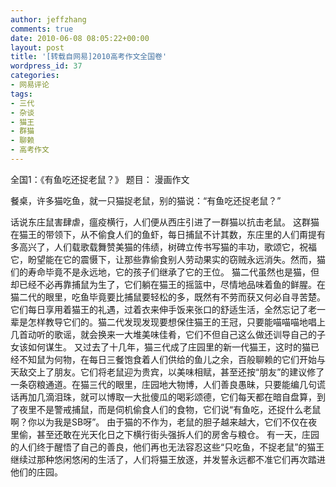 ```yaml
---
author: jeffzhang
comments: true
date: 2010-06-08 08:05:22+00:00
layout: post
title: '[转载自网易]2010高考作文全国卷'
wordpress_id: 37
categories:
- 网易评论
tags:
- 三代
- 杂谈
- 猫王
- 群猫
- 聊赖
- 高考作文
---
```


全国1：《有鱼吃还捉老鼠？》
 题目： 
 漫画作文

餐桌，许多猫吃鱼，就一只猫捉老鼠，别的猫说：“有鱼吃还捉老鼠？”
 

话说东庄鼠害肆虐，瘟疫横行，人们便从西庄引进了一群猫以抗击老鼠。
 这群猫在猫王的带领下，从不偷食人们的鱼虾，每日捕鼠不计其数，东庄里的人们甭提有多高兴了，人们载歌载舞赞美猫的伟绩，树碑立传书写猫的丰功，歌颂它，祝福它，盼望能在它的震慑下，让那些靠偷食别人劳动果实的窃贼永远消失。然而，猫们的寿命毕竟不是永远地，它的孩子们继承了它的王位。
  猫二代虽然也是猫，但却已经不必再靠捕鼠为生了，它们躺在猫王的摇篮中，尽情地品味着鱼的鲜腥。在猫二代的眼里，吃鱼毕竟要比捕鼠要轻松的多，既然有不劳而获又何必自寻苦楚。它们每日享用着猫王的礼遇，过着衣来伸手饭来张口的舒适生活，全然忘记了老一辈是怎样教导它们的。猫二代发现发现要想保住猫王的王冠，只要能喵喵喵地唱上几首动听的歌谣，就会换来一大堆美味佳肴，它们不但自己这么做还训导自己的子女该如何谋生。
  又过去了十几年，猫三代成了庄园里的新一代猫王，这时的猫已经不知鼠为何物，在每日三餐饱食着人们供给的鱼儿之余，百般聊赖的它们开始与天敌交上了朋友。它们将老鼠迎为贵宾，以美味相赋，甚至还按“朋友”的建议修了一条窃粮通道。在猫三代的眼里，庄园地大物博，人们善良愚昧，只要能编几句谎话再加几滴泪珠，就可以博取一大批傻瓜的喝彩颂德，它们每天都在暗自盘算，到了夜里不是警戒捕鼠，而是伺机偷食人们的食物，它们说“有鱼吃，还捉什么老鼠啊？你以为我是SB呀”。
  由于猫的不作为，老鼠的胆子越来越大，它们不仅在夜里偷，甚至还敢在光天化日之下横行街头强拆人们的房舍与粮仓。
 有一天，庄园的人们终于醒悟了自己的善良，他们再也无法容忍这些“只吃鱼，不捉老鼠”的猫王继续过那种悠闲悠闲的生活了，人们将猫王放逐，并发誓永远都不准它们再次踏进他们的庄园。
